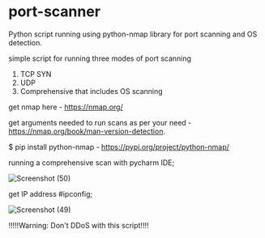 # port-scanner
Python script running using python-nmap library for port scanning and OS detection.

simple script for running three modes of port scanning 
1. TCP SYN 
2. UDP
3. Comprehensive that includes OS scanning

get nmap here - https://nmap.org/

get arguments needed to run scans as per your need - https://nmap.org/book/man-version-detection.

$ pip install python-nmap - https://pypi.org/project/python-nmap/


running a comprehensive scan with pycharm IDE;

![Screenshot (50)](https://user-images.githubusercontent.com/61822296/188199162-b2e24f0d-77a3-4473-965c-196bf34f96a7.png)

get IP address #ipconfig;

![Screenshot (49)](https://user-images.githubusercontent.com/61822296/188199176-d4ed6c1b-8d91-4828-87cf-70d3f6694f56.png)








!!!!!Warning: Don't DDoS with this script!!!!
